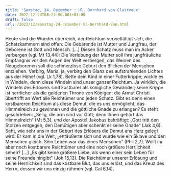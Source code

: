 ```yaml
---
title: 'Samstag, 24. Dezember : Hl. Bernhard von Clairvaux'
date: 2022-12-24T08:23:00.001+01:00
draft: false
url: /2022/12/samstag-24-dezember-hl-bernhard-von.html
---
```


Heute sind die Wunder überreich, der Reichtum vervielfältigt sich, die Schatzkammern sind offen: Die Gebärende ist Mutter und Jungfrau, der Geborene ist Gott und Mensch. \[…\] Diesen Schatz muss man im Acker verbergen (vgl. Mt 13,44): Die Verlobung der Mutter soll ihre jungfräuliche Empfängnis vor den Augen der Welt verbergen, das Weinen des Neugeborenen soll die schmerzlose Geburt den Blicken der Menschen entziehen. Verbirg, Maria, ja, verbirg den Glanz des aufstrahlenden Lichtes aus der Höhe! (vgl. Lk 1,78). Bette dein Kind in einer Futterkrippe; wickle es in Windeln, denn diese Windeln sind unser ganzer Reichtum. Ja wirklich, die Windeln des Erlösers sind kostbarer als königliche Gewänder; seine Krippe ist herrlicher als die goldenen Throne von Königen; die Armut Christi übertrifft an Wert alle Reichtümer und jeden Schatz. Gibt es denn einen kostbareren Reichtum als diese Demut, die es uns ermöglicht, das Himmelreich zu gewinnen und die göttliche Gnade zu erlangen? Es steht geschrieben: „Selig, die arm sind vor Gott; denn ihnen gehört das Himmelreich“ (Mt 5,3), und der Apostel Jakobus bekräftigt: „Gott tritt den Stolzen entgegen, den Demütigen aber schenkt er seine Gnade“ (Jak 4,6). Seht, wie sehr uns in der Geburt des Erlösers die Demut ans Herz gelegt wird: Er kam in die Welt, „entäußerte sich und wurde wie ein Sklave und den Menschen gleich. Sein Leben war das eines Menschen“ (Phil 2,7). Wollt ihr aber noch kostbarere Reichtümer und eine noch größere Herrlichkeit sehen? \[…\] „Es gibt keine größere Liebe, als wenn einer sein Leben für seine Freunde hingibt“ (Joh 15,13). Die Reichtümer unserer Erlösung und seine Herrlichkeit sind das kostbare Blut, das uns erlöst, und das Kreuz des Herrn, dessen wir uns einzig rühmen (vgl. Gal 6,14).